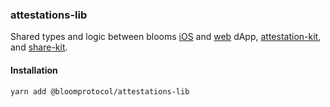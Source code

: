 ### attestations-lib

Shared types and logic between blooms [iOS](https://itunes.apple.com/us/app/bloom-secure-identity/id1380492735) and [web](https://bloom.co/) dApp, [attestation-kit](https://github.com/hellobloom/attestation-kit), and [share-kit](https://github.com/hellobloom/share-kit).

#### Installation

`yarn add @bloomprotocol/attestations-lib`
